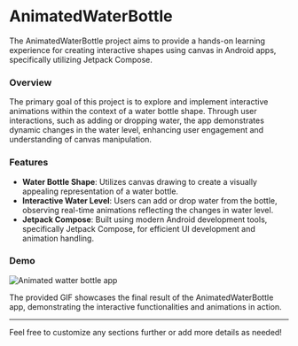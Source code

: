 # AnimatedWaterBottle
The AnimatedWaterBottle project aims to provide a hands-on learning experience for creating interactive shapes using canvas in Android apps, specifically utilizing Jetpack Compose.

### Overview
The primary goal of this project is to explore and implement interactive animations within the context of a water bottle shape. Through user interactions, such as adding or dropping water, the app demonstrates dynamic changes in the water level, enhancing user engagement and understanding of canvas manipulation.

### Features
- **Water Bottle Shape**: Utilizes canvas drawing to create a visually appealing representation of a water bottle.
- **Interactive Water Level**: Users can add or drop water from the bottle, observing real-time animations reflecting the changes in water level.
- **Jetpack Compose**: Built using modern Android development tools, specifically Jetpack Compose, for efficient UI development and animation handling.

### Demo
![Animated watter bottle app](./assets/app.gif)

The provided GIF showcases the final result of the AnimatedWaterBottle app, demonstrating the interactive functionalities and animations in action.

---
Feel free to customize any sections further or add more details as needed!